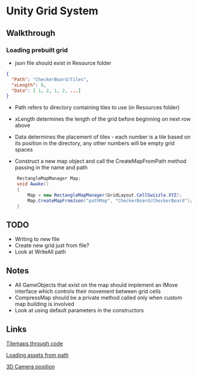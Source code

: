 # Unity Grid System
## Walkthrough
### Loading prebuilt grid
- json file should exist in Resource folder
```json
{
  "Path": "CheckerBoard/Tiles",
  "xLength": 8,
  "Data": [ 1, 2, 1, 2, ...]
}
```
- Path refers to directory containing tiles to use (in Resources folder)
- xLength determines the length of the grid before beginning on next row above
- Data determines the placement of tiles - each number is a tile based on its position in the directory, any other numbers will be empty grid spaces

- Construct a new map object and call the CreateMapFromPath method passing in the name and path
```cs
    RectangleMapManager Map;
    void Awake()
    {
        Map = new RectangleMapManager(GridLayout.CellSwizzle.XYZ);
        Map.CreateMapFromJson("pathMap", "CheckerBoard/CheckerBoard");
    }
```




## TODO

- Writing to new file
- Create new grid just from file?
- Look at WriteAll path

## Notes

- All GameObjects that exist on the map should implement an IMove interface which controls their movement between grid cells
- CompressMap should be a private method called only when custom map building is involved
- Look at using default parameters in the constructors

## Links
[Tilemaps through code](https://medium.com/@pudding_entertainment/unity-how-to-create-2d-tilemap-programmatically-afb1f94ffce5)

[Loading assets from path](https://docs.unity3d.com/ScriptReference/AssetDatabase.LoadAssetAtPath.html)

[3D Camera position](https://docs.unity3d.com/ScriptReference/Camera.ScreenToWorldPoint.html)